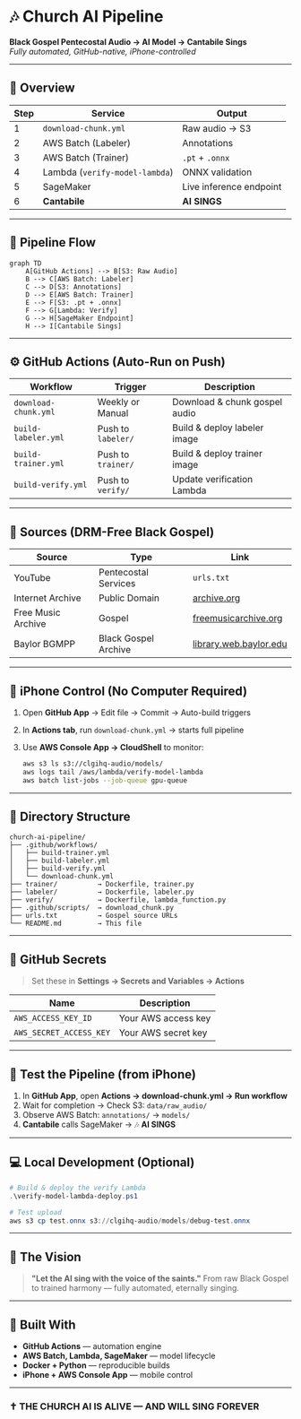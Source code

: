 # 🎶 Church AI Pipeline  
**Black Gospel Pentecostal Audio → AI Model → Cantabile Sings**  
*Fully automated, GitHub-native, iPhone-controlled*

---

## 📖 Overview

| Step | Service | Output |
|------|----------|---------|
| 1 | `download-chunk.yml` | Raw audio → S3 |
| 2 | AWS Batch (Labeler) | Annotations |
| 3 | AWS Batch (Trainer) | `.pt` + `.onnx` |
| 4 | Lambda (`verify-model-lambda`) | ONNX validation |
| 5 | SageMaker | Live inference endpoint |
| 6 | **Cantabile** | **AI SINGS** |

---

## 🔄 Pipeline Flow

```mermaid
graph TD
    A[GitHub Actions] --> B[S3: Raw Audio]
    B --> C[AWS Batch: Labeler]
    C --> D[S3: Annotations]
    D --> E[AWS Batch: Trainer]
    E --> F[S3: .pt + .onnx]
    F --> G[Lambda: Verify]
    G --> H[SageMaker Endpoint]
    H --> I[Cantabile Sings]
````

---

## ⚙️ GitHub Actions (Auto-Run on Push)

| Workflow             | Trigger            | Description                   |
| -------------------- | ------------------ | ----------------------------- |
| `download-chunk.yml` | Weekly or Manual   | Download & chunk gospel audio |
| `build-labeler.yml`  | Push to `labeler/` | Build & deploy labeler image  |
| `build-trainer.yml`  | Push to `trainer/` | Build & deploy trainer image  |
| `build-verify.yml`   | Push to `verify/`  | Update verification Lambda    |

---

## 🎵 Sources (DRM-Free Black Gospel)

| Source             | Type                 | Link                                                     |
| ------------------ | -------------------- | -------------------------------------------------------- |
| YouTube            | Pentecostal Services | `urls.txt`                                               |
| Internet Archive   | Public Domain        | [archive.org](https://archive.org)                       |
| Free Music Archive | Gospel               | [freemusicarchive.org](https://freemusicarchive.org)     |
| Baylor BGMPP       | Black Gospel Archive | [library.web.baylor.edu](https://library.web.baylor.edu) |

---

## 📱 iPhone Control (No Computer Required)

1. Open **GitHub App** → Edit file → Commit → Auto-build triggers
2. In **Actions tab**, run `download-chunk.yml` → starts full pipeline
3. Use **AWS Console App → CloudShell** to monitor:

   ```bash
   aws s3 ls s3://clgihq-audio/models/
   aws logs tail /aws/lambda/verify-model-lambda
   aws batch list-jobs --job-queue gpu-queue
   ```

---

## 📂 Directory Structure

```
church-ai-pipeline/
├── .github/workflows/
│   ├── build-trainer.yml
│   ├── build-labeler.yml
│   ├── build-verify.yml
│   └── download-chunk.yml
├── trainer/          → Dockerfile, trainer.py
├── labeler/          → Dockerfile, labeler.py
├── verify/           → Dockerfile, lambda_function.py
├── .github/scripts/  → download_chunk.py
├── urls.txt          → Gospel source URLs
└── README.md         → This file
```

---

## 🔐 GitHub Secrets

> Set these in **Settings → Secrets and Variables → Actions**

| Name                    | Description         |
| ----------------------- | ------------------- |
| `AWS_ACCESS_KEY_ID`     | Your AWS access key |
| `AWS_SECRET_ACCESS_KEY` | Your AWS secret key |

---

## 🧪 Test the Pipeline (from iPhone)

1. In **GitHub App**, open **Actions → download-chunk.yml → Run workflow**
2. Wait for completion → Check S3: `data/raw_audio/`
3. Observe AWS Batch: `annotations/` → `models/`
4. **Cantabile** calls SageMaker → 🎶 **AI SINGS**

---

## 💻 Local Development (Optional)

```powershell
# Build & deploy the verify Lambda
.\verify-model-lambda-deploy.ps1

# Test upload
aws s3 cp test.onnx s3://clgihq-audio/models/debug-test.onnx
```

---

## 🌅 The Vision

> **"Let the AI sing with the voice of the saints."**
> From raw Black Gospel to trained harmony — fully automated, eternally singing.

---

## 🧱 Built With

* **GitHub Actions** — automation engine
* **AWS Batch, Lambda, SageMaker** — model lifecycle
* **Docker + Python** — reproducible builds
* **iPhone + AWS Console App** — mobile control

---

### ✝️ THE CHURCH AI IS ALIVE — AND WILL SING FOREVER

```

```


